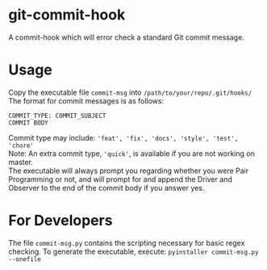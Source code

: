 # git-commit-hook
A commit-hook which will error check a standard Git commit message.

# Usage
Copy the executable file `commit-msg` into `/path/to/your/repo/.git/hooks/`  
The format for commit messages is as follows:  
```
COMMIT_TYPE: COMMIT_SUBJECT  
COMMIT BODY  
```
Commit type may include: `'feat', 'fix', 'docs', 'style', 'test', 'chore'`  
Note: An extra commit type, `'quick'`, is available if you are not working on master.  
The executable will always prompt you regarding whether you were Pair Programming or
not, and will prompt for and append the Driver and Observer to the end of the
commit body if you answer yes.  

# For Developers
The file `commit-msg.py` contains the scripting necessary for basic regex checking.
To generate the executable, execute: `pyinstaller commit-msg.py --onefile`
